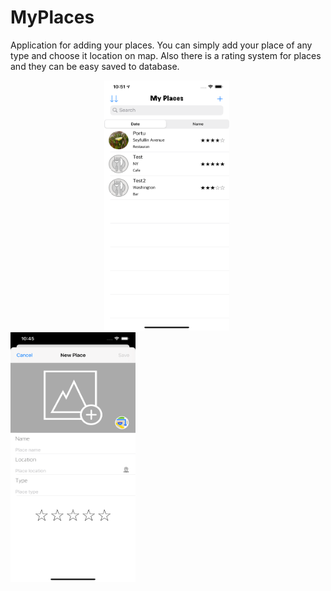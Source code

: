 
# MyPlaces

Application for adding your places. You can simply add your place of any type and choose it location on map. Also there is a rating system for places and they can be easy saved to database.



<p float="left">
  <img src="https://github.com/prostiak/Swift/blob/master/img/myplaces1.png" width="200" height="400" hspace="150" />
  <img src="https://github.com/prostiak/Swift/blob/master/img/myplaces2.png" width="200" height="400" /> 
</p>
